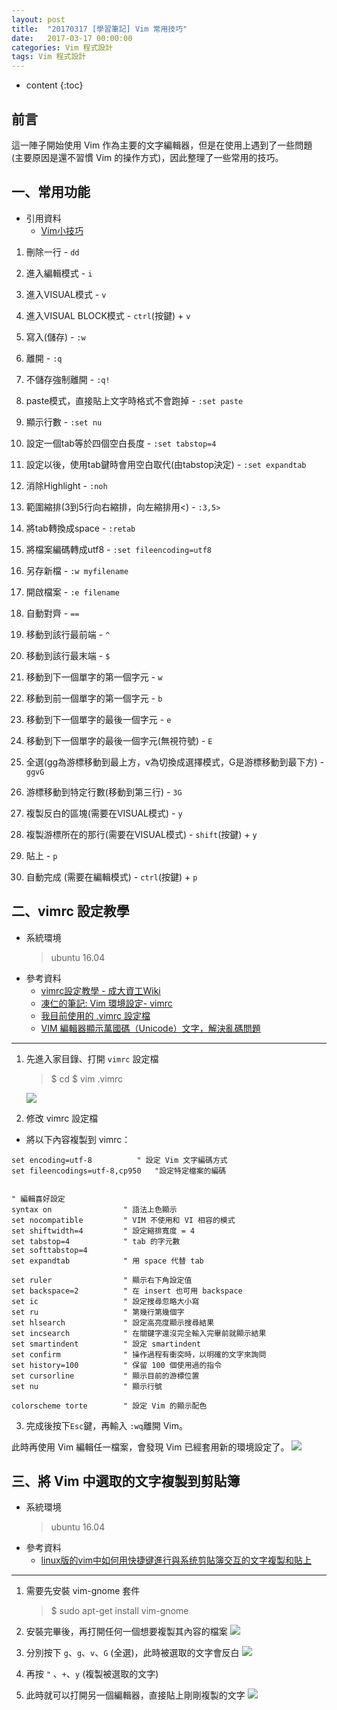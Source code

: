 ```yaml
---
layout: post
title:  "20170317 [學習筆記] Vim 常用技巧"
date:   2017-03-17 00:00:00
categories: Vim 程式設計
tags: Vim 程式設計
---
```



* content
{:toc}

## 前言
這一陣子開始使用 Vim 作為主要的文字編輯器，但是在使用上遇到了一些問題 (主要原因是還不習慣 Vim 的操作方式)，因此整理了一些常用的技巧。


## 一、常用功能
* 引用資料
	* [Vim小技巧](http://blog.johnsonlu.org/vim-tips/)

1. 刪除一行 - `dd`

2. 進入編輯模式 - `i`

3. 進入VISUAL模式 - `v`

4. 進入VISUAL BLOCK模式 - `ctrl`(按鍵) + `v`

5. 寫入(儲存) - `:w`

6. 離開 - `:q`

7. 不儲存強制離開 - `:q!`

8. paste模式，直接貼上文字時格式不會跑掉 - `:set paste`

9. 顯示行數 - `:set nu`

10. 設定一個tab等於四個空白長度 - `:set tabstop=4`

11. 設定以後，使用tab鍵時會用空白取代(由tabstop決定) - `:set expandtab`

12. 消除Highlight - `:noh`

13. 範圍縮排(3到5行向右縮排，向左縮排用<) - `:3,5>`

14. 將tab轉換成space - `:retab`

15. 將檔案編碼轉成utf8 - `:set fileencoding=utf8`

16. 另存新檔 - `:w myfilename`

17. 開啟檔案 - `:e filename`

18. 自動對齊 - `==`

19. 移動到該行最前端 - `^`

20. 移動到該行最末端 - `$`

21. 移動到下一個單字的第一個字元 - `w`

22. 移動到前一個單字的第一個字元 - `b`

23. 移動到下一個單字的最後一個字元 - `e`

24. 移動到下一個單字的最後一個字元(無視符號) - `E`

25. 全選(gg為游標移動到最上方，v為切換成選擇模式，G是游標移動到最下方) - `ggvG`

26. 游標移動到特定行數(移動到第三行) - `3G`

27. 複製反白的區塊(需要在VISUAL模式) - `y`

28. 複製游標所在的那行(需要在VISUAL模式) - `shift`(按鍵) + `y`

29. 貼上 - `p`

30. 自動完成 (需要在編輯模式) - `ctrl`(按鍵) + `p`




## 二、vimrc 設定教學
* 系統環境
    > ubuntu 16.04
* 參考資料
    * [vimrc設定教學 - 成大資工Wiki](http://wiki.csie.ncku.edu.tw/vim/vimrc)
    * [凍仁的筆記: Vim 環境設定- vimrc](http://note.drx.tw/2008/01/vimrc-config.html)
    * [我目前使用的 .vimrc 設定檔](https://blog.roga.tw/2010/01/2350)
    * [VIM 編輯器顯示萬國碼（Unicode）文字，解決亂碼問題](https://blog.gtwang.org/tips/vim-working-with-unicode/)

---

1. 先進入家目錄、打開 `vimrc` 設定檔
	> $ cd
	> $ vim .vimrc

    ![](https://i.imgur.com/v4rOfdw.jpg)


2. 修改 vimrc 設定檔
* 將以下內容複製到 vimrc：

```
set encoding=utf-8	        " 設定 Vim 文字編碼方式
set fileencodings=utf-8,cp950	"設定特定檔案的編碼


" 編輯喜好設定
syntax on                " 語法上色顯示
set nocompatible         " VIM 不使用和 VI 相容的模式
set shiftwidth=4         " 設定縮排寬度 = 4 
set tabstop=4            " tab 的字元數
set softtabstop=4
set expandtab            " 用 space 代替 tab

set ruler                " 顯示右下角設定值
set backspace=2          " 在 insert 也可用 backspace
set ic                   " 設定搜尋忽略大小寫
set ru                   " 第幾行第幾個字
set hlsearch             " 設定高亮度顯示搜尋結果
set incsearch            " 在關鍵字還沒完全輸入完畢前就顯示結果
set smartindent          " 設定 smartindent
set confirm              " 操作過程有衝突時，以明確的文字來詢問
set history=100          " 保留 100 個使用過的指令
set cursorline           " 顯示目前的游標位置
set nu                   " 顯示行號

colorscheme torte        " 設定 Vim 的顯示配色
```

3. 完成後按下`Esc`鍵，再輸入 `:wq`離開 Vim。

此時再使用 Vim 編輯任一檔案，會發現 Vim 已經套用新的環境設定了。
![](https://i.imgur.com/Ih9e153.jpg)


## 三、將 Vim 中選取的文字複製到剪貼簿
* 系統環境
    > ubuntu 16.04
* 參考資料
	* [linux版的vim中如何用快捷键進行與系统剪貼簿交互的文字複製和貼上](https://www.zhihu.com/question/21203154)

---

1. 需要先安裝 vim-gnome 套件
	> $ sudo apt-get install vim-gnome

2. 安裝完畢後，再打開任何一個想要複製其內容的檔案
![](https://i.imgur.com/Ih9e153.jpg)

3. 分別按下 `g`、`g`、`v`、`G` (全選)，此時被選取的文字會反白
![](https://i.imgur.com/kYA1947.jpg)

4. 再按 `"` 、`+`、`y` (複製被選取的文字)

5. 此時就可以打開另一個編輯器，直接貼上剛剛複製的文字
![](https://i.imgur.com/f10vI8C.jpg)
